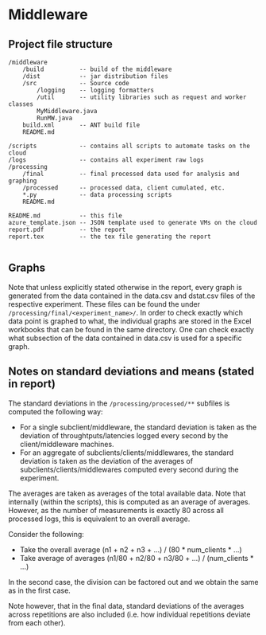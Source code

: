# Middleware

## Project file structure
```
/middleware
    /build          -- build of the middleware
    /dist           -- jar distribution files
    /src            -- Source code
        /logging    -- logging formatters
        /util       -- utility libraries such as request and worker classes
        MyMiddleware.java
        RunMW.java
    build.xml       -- ANT build file
    README.md

/scripts            -- contains all scripts to automate tasks on the cloud
/logs               -- contains all experiment raw logs
/processing
    /final          -- final processed data used for analysis and graphing
    /processed      -- processed data, client cumulated, etc.
    *.py            -- data processing scripts
    README.md

README.md           -- this file
azure_template.json -- JSON template used to generate VMs on the cloud
report.pdf          -- the report
report.tex          -- the tex file generating the report


```

## Graphs
Note that unless explicitly stated otherwise in the report, every graph is generated from the data contained in the data.csv and dstat.csv files of the respective experiment. These files can be found the under `/processing/final/<experiment_name>/`. In order to check exactly which data point is graphed to what, the individual graphs are stored in the Excel workbooks that can be found in the same directory. One can check exactly what subsection of the data contained in data.csv is used for a specific graph.

## Notes on standard deviations and means (stated in report)
The standard deviations in the `/processing/processed/**` subfiles is computed the following way:
- For a single subclient/middleware, the standard deviation is taken as the deviation of throughtputs/latencies logged every second by the client/middleware machines.
- For an aggregate of subclients/clients/middlewares, the standard deviation is taken as the deviation of the averages of subclients/clients/middlewares computed every second during the experiment.

The averages are taken as averages of the total available data. Note that internally (within the scripts), this is computed as an average of averages. However, as the number of measurements is exactly 80 across all processed logs, this is equivalent to an overall average.

Consider the following:
- Take the overall average (n1 + n2 + n3 + ...) / (80 * num_clients * ...)
- Take average of averages (n1/80 + n2/80 + n3/80 + ...) / (num_clients * ...)

In the second case, the division can be factored out and we obtain the same as in the first case.

Note however, that in the final data, standard deviations of the averages across repetitions are also included (i.e. how individual repetitions deviate from each other).
